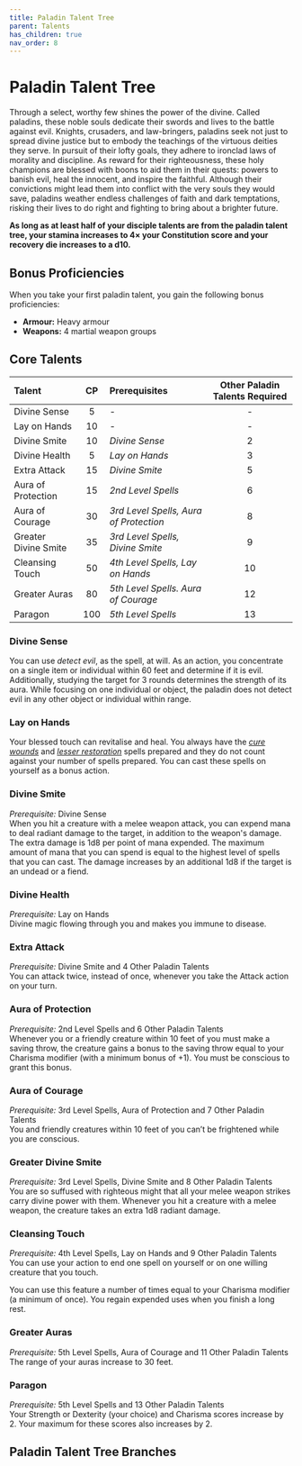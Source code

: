```yaml
---
title: Paladin Talent Tree
parent: Talents
has_children: true
nav_order: 8
---
```


# Paladin Talent Tree
Through a select, worthy few shines the power of the divine. Called paladins, these noble souls dedicate their swords and lives to the battle against evil. Knights, crusaders, and law-bringers, paladins seek not just to spread divine justice but to embody the teachings of the virtuous deities they serve. In pursuit of their lofty goals, they adhere to ironclad laws of morality and discipline. As reward for their righteousness, these holy champions are blessed with boons to aid them in their quests: powers to banish evil, heal the innocent, and inspire the faithful. Although their convictions might lead them into conflict with the very souls they would save, paladins weather endless challenges of faith and dark temptations, risking their lives to do right and fighting to bring about a brighter future.

**As long as at least half of your disciple talents are from the paladin talent tree, your stamina increases to 4× your Constitution score and your recovery die increases to a d10.**

## Bonus Proficiencies
When you take your first paladin talent, you gain the following bonus proficiencies:
* **Armour:** Heavy armour
* **Weapons:** 4 martial weapon groups

## Core Talents

| Talent | CP | Prerequisites | Other Paladin Talents Required |
|:-------|:--:|:--------------|:------------------------------:|
| Divine Sense | 5 | - | - |
| Lay on Hands | 10 | - | - |
| Divine Smite | 10 | *Divine Sense* | 2 |
| Divine Health | 5 | *Lay on Hands* | 3 |
| Extra Attack | 15 | *Divine Smite* | 5 |
| Aura of Protection | 15 | *2nd Level Spells* | 6 |
| Aura of Courage | 30 | *3rd Level Spells, Aura of Protection* | 8 |
| Greater Divine Smite | 35 | *3rd Level Spells, Divine Smite* | 9 |
| Cleansing Touch | 50 | *4th Level Spells, Lay on Hands* | 10 |
| Greater Auras | 80 | *5th Level Spells. Aura of Courage* | 12 |
| Paragon | 100 | *5th Level Spells* | 13 |

### Divine Sense
You can use *detect evil*, as the spell, at will. As an action, you concentrate on a single item or individual within 60 feet and determine if it is evil. Additionally, studying the target for 3 rounds determines the strength of its aura. While focusing on one individual or object, the paladin does not detect evil in any other object or individual within range.

### Lay on Hands 
Your blessed touch can revitalise and heal. You always have the [*cure wounds*](https://stormchaserroleplaying.com/stormchaserRPG/Spells/Level1/Evocation/#cure-wounds) and [*lesser restoration*](https://stormchaserroleplaying.com/stormchaserRPG/Spells/Level2/Abjuration/#lesser-restoration) spells prepared and they do not count against your number of spells prepared. You can cast these spells on yourself as a bonus action.

### Divine Smite
*Prerequisite:* Divine Sense<br>
When you hit a creature with a melee weapon attack, you can expend mana to deal radiant damage to the target, in addition to the weapon's damage. The extra damage is 1d8 per point of mana expended. The maximum amount of mana that you can spend is equal to the highest level of spells that you can cast. The damage increases by an additional 1d8 if the target is an undead or a fiend.

### Divine Health
*Prerequisite:* Lay on Hands<br>
Divine magic flowing through you and makes you immune to disease.

### Extra Attack 
*Prerequisite:* Divine Smite and 4 Other Paladin Talents<br>
You can attack twice, instead of once, whenever you take the Attack action on your turn.

### Aura of Protection
*Prerequisite:* 2nd Level Spells and 6 Other Paladin Talents<br>
Whenever you or a friendly creature within 10 feet of you must make a saving throw, the creature gains a bonus to the saving throw equal to your Charisma modifier (with a minimum bonus of +1). You must be conscious to grant this bonus.

### Aura of Courage
*Prerequisite:* 3rd Level Spells, Aura of Protection and 7 Other Paladin Talents<br>
You and friendly creatures within 10 feet of you can’t be frightened while you are conscious.

### Greater Divine Smite
*Prerequisite:* 3rd Level Spells, Divine Smite and 8 Other Paladin Talents<br>
You are so suffused with righteous might that all your melee weapon strikes carry divine power with them. Whenever you hit a creature with a melee weapon, the creature takes an extra 1d8 radiant damage.

### Cleansing Touch
*Prerequisite:* 4th Level Spells, Lay on Hands and 9 Other Paladin Talents<br>
You can use your action to end one spell on yourself or on one willing creature that you touch.

You can use this feature a number of times equal to your Charisma modifier (a minimum of once). You regain expended uses when you finish a long rest.

### Greater Auras
*Prerequisite:* 5th Level Spells, Aura of Courage and 11 Other Paladin Talents<br>
The range of your auras increase to 30 feet.

### Paragon
*Prerequisite:* 5th Level Spells and 13 Other Paladin Talents<br>
Your Strength or Dexterity (your choice) and Charisma scores increase by 2. Your maximum for these scores also increases by 2.

## Paladin Talent Tree Branches

